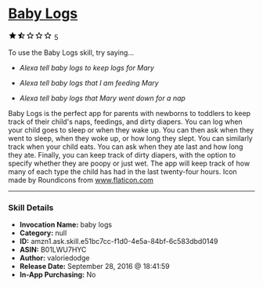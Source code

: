 # [Baby Logs](http://alexa.amazon.com/#skills/amzn1.ask.skill.e51bc7cc-f1d0-4e5a-84bf-6c583dbd0149)
![1.7 stars](../../images/ic_star_black_18dp_1x.png)![1.7 stars](../../images/ic_star_half_black_18dp_1x.png)![1.7 stars](../../images/ic_star_border_black_18dp_1x.png)![1.7 stars](../../images/ic_star_border_black_18dp_1x.png)![1.7 stars](../../images/ic_star_border_black_18dp_1x.png) 5

To use the Baby Logs skill, try saying...

* *Alexa tell baby logs to keep logs for Mary*

* *Alexa tell baby logs that I am feeding Mary*

* *Alexa tell baby logs that Mary went down for a nap*

Baby Logs is the perfect app for parents with newborns to toddlers to keep track of their child's naps, feedings, and dirty diapers. You can log when your child goes to sleep or when they wake up. You can then ask when they went to sleep, when they woke up, or how long they slept. You can similarly track when your child eats. You can ask when they ate last and how long they ate. Finally, you can keep track of dirty diapers, with the option to specify whether they are poopy or just wet. The app will keep track of how many of each type the child has had in the last twenty-four hours.
Icon made by Roundicons from www.flaticon.com

***

### Skill Details

* **Invocation Name:** baby logs
* **Category:** null
* **ID:** amzn1.ask.skill.e51bc7cc-f1d0-4e5a-84bf-6c583dbd0149
* **ASIN:** B01LWU7HYC
* **Author:** valoriedodge
* **Release Date:** September 28, 2016 @ 18:41:59
* **In-App Purchasing:** No
